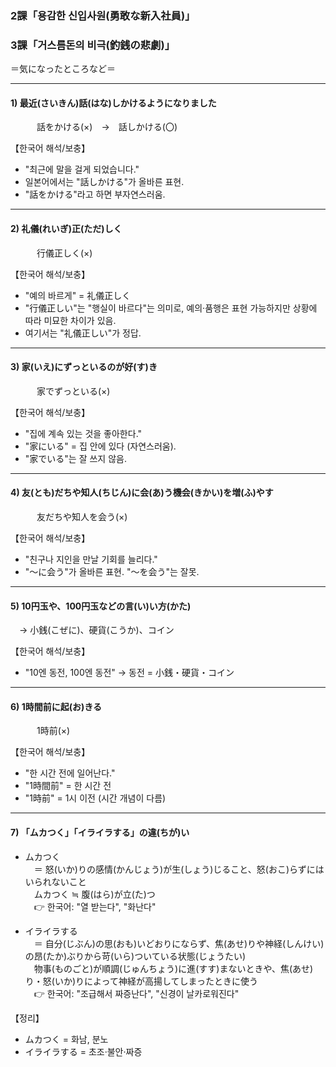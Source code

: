 ### 2課「용감한 신입사원(勇敢な新入社員)」  

### 3課「거스름돈의 비극(釣銭の悲劇)」  
＝気になったところなど＝  

---

#### 1) 最近(さいきん)話(はな)しかけるようになりました  
　　　話をかける(×)　→　話しかける(〇)  

【한국어 해석/보충】  
- "최근에 말을 걸게 되었습니다."  
- 일본어에서는 "話しかける"가 올바른 표현.  
- "話をかける"라고 하면 부자연스러움.  

---

#### 2) 礼儀(れいぎ)正(ただ)しく  
　　　行儀正しく(×)  

【한국어 해석/보충】  
- "예의 바르게" = 礼儀正しく  
- "行儀正しい"는 "행실이 바르다"는 의미로, 예의·품행은 표현 가능하지만 상황에 따라 미묘한 차이가 있음.  
- 여기서는 "礼儀正しい"가 정답.  

---

#### 3) 家(いえ)にずっといるのが好(す)き  
　　　家でずっといる(×)  

【한국어 해석/보충】  
- "집에 계속 있는 것을 좋아한다."  
- "家にいる" = 집 안에 있다 (자연스러움).  
- "家でいる"는 잘 쓰지 않음.  

---

#### 4) 友(とも)だちや知人(ちじん)に会(あ)う機会(きかい)を増(ふ)やす  
　　　友だちや知人を会う(×)  

【한국어 해석/보충】  
- "친구나 지인을 만날 기회를 늘리다."  
- "～に会う"가 올바른 표현. "～を会う"는 잘못.  

---

#### 5) 10円玉や、100円玉などの言(い)い方(かた)  
　→ 小銭(こぜに)、硬貨(こうか)、コイン  

【한국어 해석/보충】  
- "10엔 동전, 100엔 동전" → 동전 = 小銭・硬貨・コイン  

---

#### 6) 1時間前に起(お)きる  
　　　1時前(×)  

【한국어 해석/보충】  
- "한 시간 전에 일어난다."  
- "1時間前" = 한 시간 전  
- "1時前" = 1시 이전 (시간 개념이 다름)  

---

#### 7) 「ムカつく」「イライラする」の違(ちが)い  

- ムカつく  
　＝ 怒(いか)りの感情(かんじょう)が生(しょう)じること、怒(おこ)らずにはいられないこと  
　ムカつく ≒ 腹(はら)が立(た)つ  
　👉 한국어: "열 받는다", "화난다"  

- イライラする  
　＝ 自分(じぶん)の思(おも)いどおりにならず、焦(あせ)りや神経(しんけい)の昂(たか)ぶりから苛(いら)ついている状態(じょうたい)  
　物事(ものごと)が順調(じゅんちょう)に進(すす)まないときや、焦(あせ)り・怒(いか)りによって神経が高揚してしまったときに使う  
　👉 한국어: "조급해서 짜증난다", "신경이 날카로워진다"  

【정리】  
- ムカつく = 화남, 분노  
- イライラする = 초조·불안·짜증  
